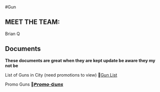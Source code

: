 #Gun 


## MEET THE  TEAM:
Brian
Q



## Documents
**These documents are great when they are kept update be aware they my not be** 

List of Guns in City (need promotions to view)
📄[Gun List](https://docs.google.com/spreadsheets/d/18__b594v-yvrK6ToSmdQWgQj_HvU8Clh2vftgzNAwbo/edit?usp=sharing)

Promo Guns
🔫[𝙋𝙧𝙤𝙢𝙤-𝙂𝙪𝙣𝙨](https://discord.com/channels/948070993518288936/1187889624488607835)